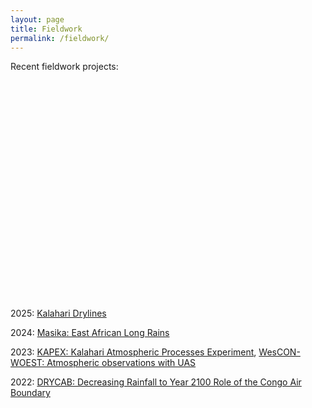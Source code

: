 ```yaml
---
layout: page
title: Fieldwork
permalink: /fieldwork/
---
```


Recent fieldwork projects:

<link rel="stylesheet" href="https://unpkg.com/leaflet@1.9.4/dist/leaflet.css" crossorigin="" />
<script src="https://unpkg.com/leaflet@1.9.4/dist/leaflet.js" crossorigin=""></script>

<div id="map" style="height: 350px; width: 100%; margin-top: 1em;"></div>

<script>
document.addEventListener("DOMContentLoaded", function () {
  var map = L.map('map').setView([20, 0], 2);
  L.tileLayer('https://tile.openstreetmap.org/{z}/{x}/{y}.png', {
    attribution: '© OpenStreetMap contributors'
  }).addTo(map); 
  // Define custom red and green icons
  var redIcon = new L.Icon({
    iconUrl: 'https://raw.githubusercontent.com/pointhi/leaflet-color-markers/master/img/marker-icon-red.png',
    shadowUrl: 'https://unpkg.com/leaflet@1.9.4/dist/images/marker-shadow.png',
    iconSize: [25, 41],
    iconAnchor: [12, 41],
    popupAnchor: [1, -34],
    shadowSize: [41, 41]
  });
  var greenIcon = new L.Icon({
    iconUrl: 'https://raw.githubusercontent.com/pointhi/leaflet-color-markers/master/img/marker-icon-green.png',
    shadowUrl: 'https://unpkg.com/leaflet@1.9.4/dist/images/marker-shadow.png',
    iconSize: [25, 41],
    iconAnchor: [12, 41],
    popupAnchor: [1, -34],
    shadowSize: [41, 41]
  });
    var blueIcon = new L.Icon({
    iconUrl: 'https://raw.githubusercontent.com/pointhi/leaflet-color-markers/master/img/marker-icon-blue.png',
    shadowUrl: 'https://unpkg.com/leaflet@1.9.4/dist/images/marker-shadow.png',
    iconSize: [25, 41],
    iconAnchor: [12, 41],
    popupAnchor: [1, -34],
    shadowSize: [41, 41]
  });
    var orangeIcon = new L.Icon({
    iconUrl: 'https://raw.githubusercontent.com/pointhi/leaflet-color-markers/master/img/marker-icon-orange.png',
    shadowUrl: 'https://unpkg.com/leaflet@1.9.4/dist/images/marker-shadow.png',
    iconSize: [25, 41],
    iconAnchor: [12, 41],
    popupAnchor: [1, -34],
    shadowSize: [41, 41]
  });
    var violetIcon = new L.Icon({
    iconUrl: 'https://raw.githubusercontent.com/pointhi/leaflet-color-markers/master/img/marker-icon-violet.png',
    shadowUrl: 'https://unpkg.com/leaflet@1.9.4/dist/images/marker-shadow.png',
    iconSize: [25, 41],
    iconAnchor: [12, 41],
    popupAnchor: [1, -34],
    shadowSize: [41, 41]
  });

  // Apply colored markers
  var marker1 = L.marker([-11.2495, 24.3273], { icon: greenIcon }).addTo(map);
  marker1.bindPopup("DRYCAB");
  marker1.on("click", function () {
    window.location.href = "https://charlesknight1.github.io/drycab";
  });
  var marker2 = L.marker([-26.487986564461373, 20.620468145255035], { icon: redIcon }).addTo(map);
  marker2.bindPopup("KAPEX");
  marker2.on("click", function () {
    window.location.href = "https://charlesknight1.github.io/kapex";
  });
  var marker3 = L.marker([-1.2999084757066404, 36.76135399427769], { icon: blueIcon }).addTo(map);
  marker3.bindPopup("MASIKA");
  marker3.on("click", function () {
    window.location.href = "https://charlesknight1.github.io/masika";
  });
  var marker4 = L.marker([51.21838396221102, -1.9872330547672488], { icon: violetIcon }).addTo(map);
  marker4.bindPopup("WESCON");
  marker4.on("click", function () {
    window.location.href = "https://charlesknight1.github.io/wescon";
  });
  var marker5 = L.marker([-28.462762827315952, 21.2433012302746], { icon: orangeIcon }).addTo(map);
  marker5.bindPopup("Drylines");
  marker5.on("click", function () {
    window.location.href = "https://charlesknight1.github.io/drylines";
  });
  
});
</script>

2025: [Kalahari Drylines](https://charlesknight1.github.io/drylines)

2024: [Masika: East African Long Rains](https://charlesknight1.github.io/masika)

2023: [KAPEX: Kalahari Atmospheric Processes Experiment](https://charlesknight1.github.io/kapex), [WesCON-WOEST: Atmospheric observations with UAS](https://charlesknight1.github.io/wescon)

2022: [DRYCAB: Decreasing Rainfall to Year 2100 Role of the Congo Air Boundary](https://charlesknight1.github.io/drycab)
